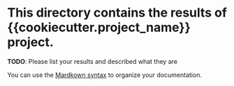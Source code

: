 # This directory contains the results of {{cookiecutter.project_name}} project.

**TODO**: Please list your results and described what they are

You can use the [Mardkown syntax](https://www.markdownguide.org/basic-syntax/)  to organize your documentation.
